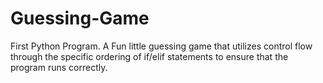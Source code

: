 # Guessing-Game
First Python Program. A Fun little guessing game that utilizes control flow through the specific ordering of if/elif statements to ensure that the program runs correctly.
